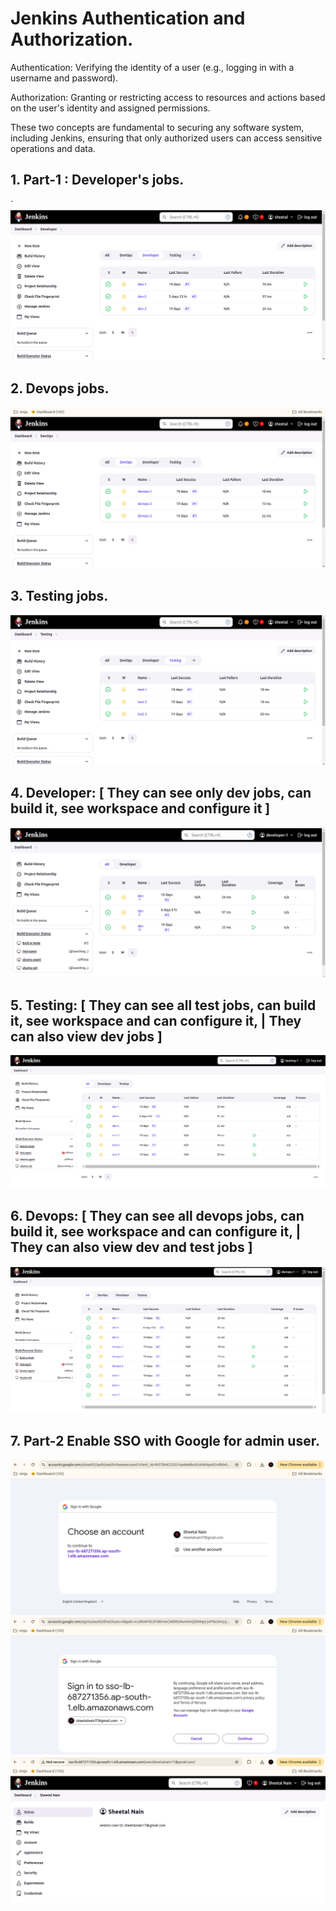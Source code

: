 #  Jenkins Authentication and Authorization.

Authentication: Verifying the identity of a user (e.g., logging in with a username and password).

Authorization: Granting or restricting access to resources and actions based on the user's identity and assigned permissions.

These two concepts are fundamental to securing any software system, including Jenkins, ensuring that only authorized users can access sensitive operations and data.

## 1. Part-1 : Developer's jobs.
`
![assignment_2](pictures/developer.png)


## 2. Devops jobs.

![assignment_2](pictures/devops.png)


## 3. Testing jobs.

![assignment_2](pictures/testing.png)


## 4. Developer: [ They can see only dev jobs, can build it, see workspace and configure it ]


![assignment_2](pictures/developer-1.png)



## 5. Testing: [ They can see all test jobs, can build it, see workspace and can configure it, | They can also view dev jobs ]

![assignment_2](pictures/testing-1.png)


## 6. Devops:  [ They can see all devops jobs, can build it, see workspace and can configure it, | They can also view dev and test jobs  ]


![assignment_2](pictures/devops-1.png)


## 7. Part-2 Enable SSO with Google for admin user.

![assignment_2](pictures/sso.png)
![assignment_2](pictures/sso-1.png)
![assignment_2](pictures/sso-3.png)




